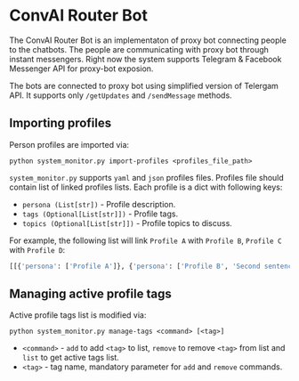 # ConvAI Router Bot

The ConvAI Router Bot is an implementaton of proxy bot connecting people to the chatbots. The people are communicating 
with proxy bot through instant messengers. Right now the system supports Telegram & Facebook Messenger API for proxy-bot
exposion. 

The bots are connected to proxy bot using simplified version of Telergam API. It supports only `/getUpdates` and `/sendMessage`
methods. 

## Importing profiles

Person profiles are imported via:
```shell script
python system_monitor.py import-profiles <profiles_file_path>
```

`system_monitor.py` supports `yaml` and `json` profiles files. Profiles file should contain list of linked profiles lists.
Each profile is a dict with following keys:
- `persona (List[str])` - Profile description.
- `tags (Optional[List[str]])` - Profile tags.
- `topics (Optional[List[str]])` - Profile topics to discuss.

For example, the following list will link `Profile A` with `Profile B`, `Profile C` with `Profile D`:
```python
[[{'persona': ['Profile A']}, {'persona': ['Profile B', 'Second sentence']}], [{'persona': ['Profile C']}, {'persona': ['Profile D']}]]
```

## Managing active profile tags

Active profile tags list is modified via:
```shell script
python system_monitor.py manage-tags <command> [<tag>]
```
- `<command>` - `add` to add `<tag>` to list, `remove` to remove `<tag>` from list and `list` to get active tags list.
- `<tag>` - tag name, mandatory parameter for `add` and `remove` commands.